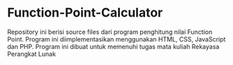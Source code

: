 # Function-Point-Calculator

Repository ini berisi source files dari program penghitung nilai Function Point. Program ini diimplementasikan menggunakan HTML, CSS, JavaScript dan PHP. Program ini dibuat untuk memenuhi tugas mata kuliah Rekayasa Perangkat Lunak
